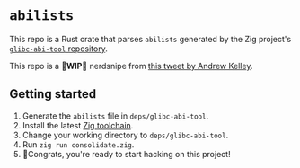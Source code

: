 # `abilists`

This repo is a Rust crate that parses `abilists` generated by the Zig project's
[`glibc-abi-tool` repository](https://github.com/ziglang/glibc-abi-tool/).

This repo is a **🚧WIP🚧** nerdsnipe from [this tweet by Andrew
Kelley](https://mobile.twitter.com/andy_kelley/status/1470338795266457600).

## Getting started

1. Generate the `abilists` file in `deps/glibc-abi-tool`.
  1. Install the latest [Zig toolchain](https://ziglang.org/).
  2. Change your working directory to `deps/glibc-abi-tool`.
  3. Run `zig run consolidate.zig`.
2. 🎉Congrats, you're ready to start hacking on this project!
